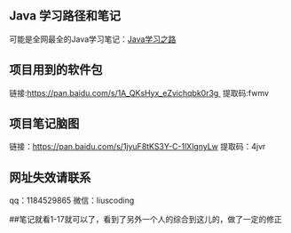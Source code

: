 ## Java 学习路径和笔记

可能是全网最全的Java学习笔记：[Java学习之路](https://www.yuque.com/lius/java)


## 项目用到的软件包 

链接:https://pan.baidu.com/s/1A_QKsHyx_eZvichqbk0r3g 
提取码:fwmv

## 项目笔记脑图

链接：https://pan.baidu.com/s/1jyuF8tKS3Y-C-1lXlgnyLw 
提取码：4jvr


## 网址失效请联系

qq：1184529865
微信：liuscoding

##笔记就看1-17就可以了，看到了另外一个人的综合到这儿的，做了一定的修正
